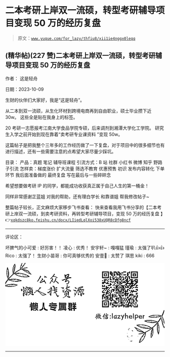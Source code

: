 # 二本考研上岸双一流硕，转型考研辅导项目变现 50 万的经历复盘

> 原文：[`www.yuque.com/for_lazy/thfiu8/xii1ie4nggx0leqq`](https://www.yuque.com/for_lazy/thfiu8/xii1ie4nggx0leqq)

## (精华帖)(227 赞)二本考研上岸双一流硕，转型考研辅导项目变现 50 万的经历复盘

作者： 这是轻舟

日期：2023-10-09

生财的伙伴们大家好，我是“这是轻舟”。

从二本到双一流硕，从生化环材到跨境电商再到自由职业，硕士毕业攒下近 30w。
这些全是贴在我身上的标签。

20 考研一志愿报考江南大学食品学院专硕，后来调剂到湘潭大学化工学院。
研究生入学之前开始到现在靠着“卖考研专业课资料 ”变现 50w。

这篇帖子是把我整个三年多的工作经历做了一下复盘，对于项目中的很多细节也有进行描述，还有一些需要注意的点希望大家尽量少踩坑。

目录：
产品：真题 笔记 辅导班课程
引流方式：B 站 社群 小红书 微博 知乎 野路子引流
怎样卖：梯度涨价 扩大流量 筛选不教育 优惠预售
初识
发布内容转化
下单环节
我后面准备做的
最终复盘
写在最后与一些碎碎念

希望想要做考研 IP 的同学，都能成功收获真正属于自己人生的第一桶金！

同样非常感谢芷蓝姐 对我的帮助，还有理白学长 和靠谱姐 帮我修改帖子~

整篇帖子较长，正文麻烦大家移步飞书查看：
快来查看我用飞书分享的【二本考研上岸双一流硕，到卖考研资料，再转型考研辅导项目，变现 50 万的经历复盘
】👉[`xqkdszc8ko.feishu.cn/docx/LIiedLqlXoi538xUQR8cDfg8ncf`](https://xqkdszc8ko.feishu.cn/docx/LIiedLqlXoi538xUQR8cDfg8ncf)

* * *

评论区：

坏脾气的小可爱 : 好厉害！！
凌心 : 优秀！
安宇轩~ : 嘎嘎猛
瑾瑜 : 太强了叭👍👍
Rico : 太强了！
生财小苗哥 : 你可真够优秀的
安壹🍊 : 太赞了
琪思 kiki : 666

![](img/1c37d505930596d12a88ab23e11aa07a.png)

* * *
